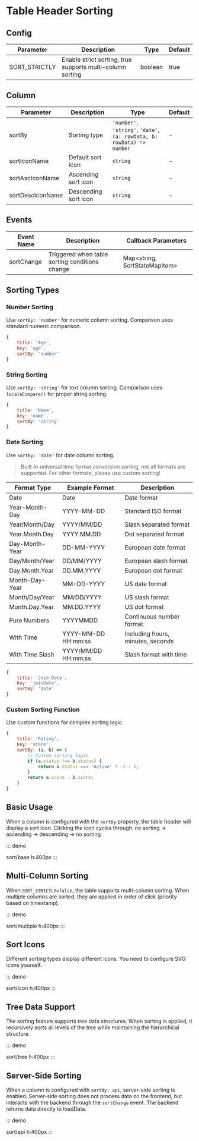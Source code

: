 # Table Header Sorting

## Config

| Parameter      | Description                                    | Type     | Default |
| -------------- | ---------------------------------------------- | -------- | ------- |
| SORT_STRICTLY  | Enable strict sorting, true supports multi-column sorting | boolean | true    |

## Column

| Parameter         | Description      | Type                                                                   | Default |
| ----------------- | ---------------- | ---------------------------------------------------------------------- | ------- |
| sortBy            | Sorting type     | `'number'`, `'string'`, `'date'`, `(a: rowData, b: rowData) => number` | -       |
| sortIconName      | Default sort icon | `string`                                                               | -       |
| sortAscIconName   | Ascending sort icon | `string`                                                               | -       |
| sortDescIconName  | Descending sort icon | `string`                                                               | -       |

## Events

| Event Name   | Description                                    | Callback Parameters                    |
| ------------ | ---------------------------------------------- | -------------------------------------- |
| sortChange   | Triggered when table sorting conditions change | Map<string, SortStateMapItem>         |

## Sorting Types

### Number Sorting

Use `sortBy: 'number'` for numeric column sorting. Comparison uses standard numeric comparison.

```javascript
{
    title: 'Age',
    key: 'age',
    sortBy: 'number'
}
```

### String Sorting

Use `sortBy: 'string'` for text column sorting. Comparison uses `localeCompare()` for proper string sorting.

```javascript
{
    title: 'Name',
    key: 'name',
    sortBy: 'string'
}
```

### Date Sorting

Use `sortBy: 'date'` for date column sorting.
> Built-in universal time format conversion sorting, not all formats are supported. For other formats, please use custom sorting!

| Format Type      | Example Format       | Description        |
| ---------------- | -------------------- | ------------------ |
| Date             | Date                 | Date format        |
| Year-Month-Day   | YYYY-MM-DD           | Standard ISO format |
| Year/Month/Day   | YYYY/MM/DD           | Slash separated format |
| Year.Month.Day   | YYYY.MM.DD           | Dot separated format |
| Day-Month-Year   | DD-MM-YYYY           | European date format |
| Day/Month/Year   | DD/MM/YYYY           | European slash format |
| Day.Month.Year   | DD.MM.YYYY           | European dot format |
| Month-Day-Year   | MM-DD-YYYY           | US date format |
| Month/Day/Year   | MM/DD/YYYY           | US slash format |
| Month.Day.Year   | MM.DD.YYYY           | US dot format |
| Pure Numbers     | YYYYMMDD             | Continuous number format |
| With Time        | YYYY-MM-DD HH:mm:ss  | Including hours, minutes, seconds |
| With Time Slash  | YYYY/MM/DD HH:mm:ss  | Slash format with time |

```javascript
{
    title: 'Join Date',
    key: 'joinDate',
    sortBy: 'date'
}
```

### Custom Sorting Function

Use custom functions for complex sorting logic.

```javascript
{
    title: 'Rating',
    key: 'score',
    sortBy: (a, b) => {
        // Custom sorting logic
        if (a.status !== b.status) {
            return a.status === 'Active' ? -1 : 1;
        }
        return a.score - b.score;
    }
}
```

## Basic Usage

When a column is configured with the `sortBy` property, the table header will display a sort icon. Clicking the icon cycles through: no sorting → ascending → descending → no sorting.

::: demo

sort/base
h:400px
:::

## Multi-Column Sorting

When `SORT_STRICTLY=false`, the table supports multi-column sorting. When multiple columns are sorted, they are applied in order of click (priority based on timestamp).

::: demo

sort/multiple
h:400px
:::

## Sort Icons

Different sorting types display different icons. You need to configure SVG icons yourself.

::: demo

sort/icon
h:400px
:::

## Tree Data Support

The sorting feature supports tree data structures. When sorting is applied, it recursively sorts all levels of the tree while maintaining the hierarchical structure.

::: demo

sort/tree
h:400px
:::

## Server-Side Sorting

When a column is configured with `sortBy: api`, server-side sorting is enabled. Server-side sorting does not process data on the frontend, but interacts with the backend through the `sortChange` event. The backend returns data directly to loadData.

::: demo

sort/api
h:400px
:::

